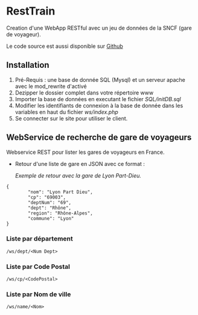 RestTrain
============

Creation d'une WebApp RESTful avec un jeu de données de la SNCF (gare de voyageur).

Le code source est aussi disponible sur [Github](https://github.com/Aveys/RestTrain)

Installation
------------

1. Pré-Requis : une base de donnée SQL (Mysql) et un serveur apache avec le mod_rewrite d'activé
2. Dezipper le dossier complet dans votre répertoire www
3. Importer la base de données en executant le fichier _SQL/initDB.sql_
4. Modifier les identifiants de connexion à la base de donnée dans les variables en haut du fichier _ws/index.php_
5. Se connecter sur le site pour utiliser le client.

WebService de recherche de gare de voyageurs
----------
Webservice REST pour lister les gares de voyageurs en France.

* Retour d'une liste de gare en JSON avec ce format :
 
  _Exemple de retour avec la gare de Lyon Part-Dieu._
  
```
{
        "nom": "Lyon Part Dieu",
        "cp": "69003",
        "deptNum": "69",
        "dept": "Rhône",
        "region": "Rhône-Alpes",
        "commune": "Lyon"
}
```
### Liste par département
```
/ws/dept/<Num Dept>
```
### Liste par Code Postal
```
/ws/cp/<CodePostal>
```
### Liste par Nom de ville
```
/ws/name/<Nom>
```

